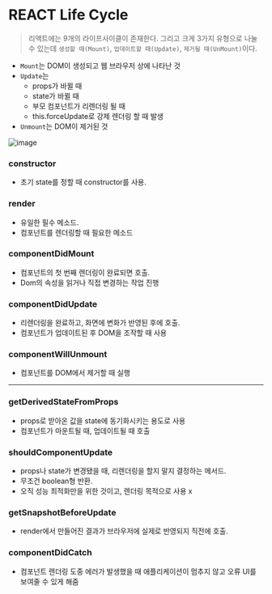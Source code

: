 # REACT Life Cycle
> 리액트에는 9개의 라이프사이클이 존재한다. 그리고 크게 3가지 유형으로 나눌 수 있는데 `생성할 때(Mount)`, `업데이트할 때(Update)`, `제거될 때(UnMount)`이다.
- `Mount`는 DOM이 생성되고 웹 브라우저 상에 나타난 것
- `Update`는 
    - props가 바뀔 때
    - state가 바뀔 때
    - 부모 컴포넌트가 리렌더링 될 때
    - this.forceUpdate로 강제 렌더링 할 때 발생
- `Unmount`는 DOM이 제거된 것

![image](https://user-images.githubusercontent.com/28249948/168580316-d6284919-6a35-46cb-92d5-2a9f986d7fca.png)  

### constructor
- 초기 state를 정할 때 constructor를 사용.

### render
- 유일한 필수 메소드.
- 컴포넌트를 렌더링할 때 필요한 메소드

### componentDidMount
- 컴포넌트의 첫 번째 렌더링이 완료되면 호출.
- Dom의 속성을 읽거나 직접 변경하는 작업 진행

### componentDidUpdate
- 리렌더링을 완료하고, 화면에 변화가 반영된 후에 호출.
- 컴포넌트가 업데이트된 후 DOM을 조작할 때 사용

### componentWillUnmount
- 컴포넌트를 DOM에서 제거할 때 실행

---

### getDerivedStateFromProps
- props로 받아온 값을 state에 동기화시키는 용도로 사용
- 컴포넌트가 마운트될 때, 업데이트될 때 호출

### shouldComponentUpdate
- props나 state가 변경됐을 때, 리렌더링을 할지 말지 결정하는 메서드.
- 무조건 boolean형 반환.
- 오직 성능 최적화만을 위한 것이고, 렌더링 목적으로 사용 x

### getSnapshotBeforeUpdate
- render에서 만들어진 결과가 브라우저에 실제로 반영되지 직전에 호출.

### componentDidCatch
- 컴포넌트 렌더링 도중 에러가 발생했을 때 애플리케이션이 멈추지 않고 오류 UI를 보여줄 수 있게 해줌
